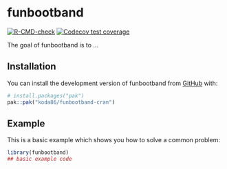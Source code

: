 
# funbootband

<!-- badges: start -->
[![R-CMD-check](https://github.com/koda86/funbootband-cran/actions/workflows/R-CMD-check.yaml/badge.svg)](https://github.com/koda86/funbootband-cran/actions/workflows/R-CMD-check.yaml)
[![Codecov test coverage](https://codecov.io/gh/koda86/funbootband-cran/graph/badge.svg)](https://app.codecov.io/gh/koda86/funbootband-cran)
<!-- badges: end -->

The goal of funbootband is to ...

## Installation

You can install the development version of funbootband from [GitHub](https://github.com/) with:

``` r
# install.packages("pak")
pak::pak("koda86/funbootband-cran")
```

## Example

This is a basic example which shows you how to solve a common problem:

``` r
library(funbootband)
## basic example code
```

